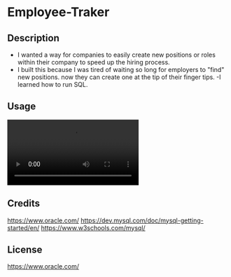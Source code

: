 # Employee-Traker

## Description

- I wanted a way for companies to easily create new positions or roles within their company to speed up the hiring process.
- I built this because I was tired of waiting so long for employers to "find" new positions. now they can create one at the tip of their finger tips.
-I learned how to run SQL.

## Usage

![alt text](./video/Employee%20video.mp4)

## Credits

https://www.oracle.com/
https://dev.mysql.com/doc/mysql-getting-started/en/
https://www.w3schools.com/mysql/


## License

https://www.oracle.com/


